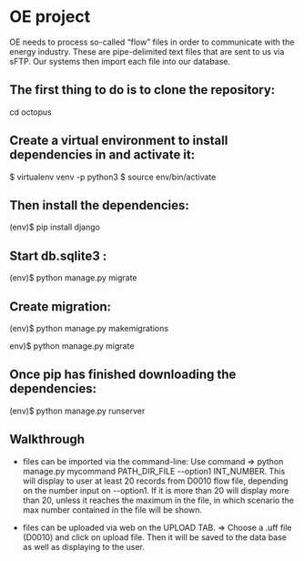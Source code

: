 # OE project

OE needs to process so-called “flow” files in order to communicate with the energy industry.
These are pipe-delimited text files that are sent to us via sFTP. Our systems then import
each file into our database.


## The first thing to do is to clone the repository:

cd octopus


## Create a virtual environment to install dependencies in and activate it:

$ virtualenv venv -p python3
$ source env/bin/activate

## Then install the dependencies:

(env)$ pip install django

## Start db.sqlite3 :

(env)$ python manage.py migrate

## Create migration:

(env)$ python manage.py makemigrations

env)$ python manage.py migrate

## Once pip has finished downloading the dependencies:

(env)$ python manage.py runserver

## Walkthrough

- files can be imported via the command-line: Use command => python manage.py mycommand PATH_DIR_FILE --option1 INT_NUMBER. This will display to user at least 20 records from D0010 flow file, depending on the number input on --option1. If it is more than 20 will display more than 20, unless it reaches the maximum in the file, in which scenario the max number contained in the file will be shown. 

- files can be uploaded via web on the UPLOAD TAB. => Choose a .uff file (D0010) and click on upload file. Then it will be saved to the data base as well as displaying to the user. 




